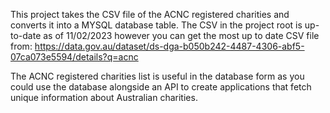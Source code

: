 This project takes the CSV file of the ACNC registered charities and converts it into a MYSQL database table.
The CSV in the project root is up-to-date as of 11/02/2023 however you can get the most up to date 
CSV file from: https://data.gov.au/dataset/ds-dga-b050b242-4487-4306-abf5-07ca073e5594/details?q=acnc

The ACNC registered charities list is useful in the database form as you could use the database alongside an API to 
create applications that fetch unique information about Australian charities.
